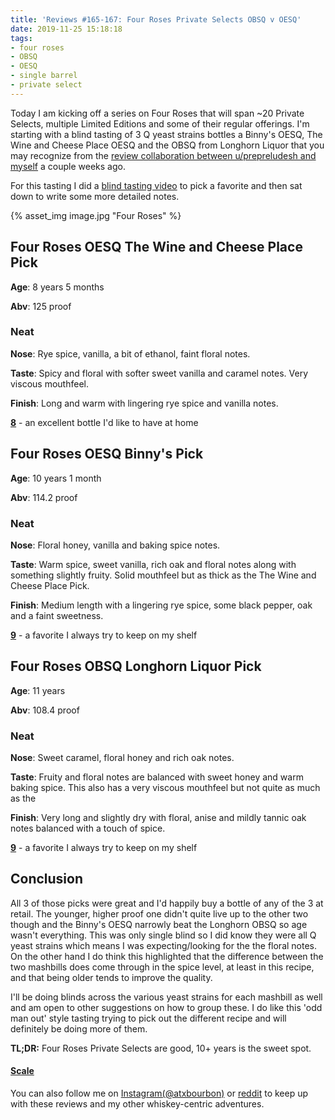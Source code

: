 ```yaml
---
title: 'Reviews #165-167: Four Roses Private Selects OBSQ v OESQ'
date: 2019-11-25 15:18:18
tags:
- four roses
- OBSQ
- OESQ
- single barrel
- private select
---
```


Today I am kicking off a series on Four Roses that will span ~20 Private Selects, multiple Limited Editions and some of their regular offerings. I'm starting with a blind tasting of 3 Q yeast strains bottles a Binny's OESQ, The Wine and Cheese Place OESQ and the OBSQ from Longhorn Liquor that you may recognize from the [review collaboration between u/prepreludesh and myself](https://www.reddit.com/r/bourbon/comments/dwdwuy/a_joint_collaboration_review_four_roses_private/) a couple weeks ago. 

For this tasting I did a [blind tasting video](https://www.instagram.com/tv/B5TZM-QHUbn/?utm_source=ig_web_copy_link) to pick a favorite and then sat down to write some more detailed notes.

{% asset_img image.jpg "Four Roses" %}

## Four Roses OESQ The Wine and Cheese Place Pick
**Age**: 8 years 5 months

**Abv**: 125 proof

### Neat
**Nose**: Rye spice, vanilla, a bit of ethanol, faint floral notes.

**Taste**: Spicy and floral with softer sweet vanilla and caramel notes. Very viscous mouthfeel.

**Finish**: Long and warm with lingering rye spice and vanilla notes.

[**8**](https://atxbourbon.com/tags/8/) - an excellent bottle I'd like to have at home

## Four Roses OESQ Binny's Pick
**Age**: 10 years 1 month

**Abv**: 114.2 proof

### Neat
**Nose**: Floral honey, vanilla and baking spice notes.

**Taste**: Warm spice, sweet vanilla, rich oak and floral notes along with something slightly fruity. Solid mouthfeel but as thick as the The Wine and Cheese Place Pick.

**Finish**: Medium length with a lingering rye spice, some black pepper, oak and a faint sweetness.

[**9**](https://atxbourbon.com/tags/9/) - a favorite I always try to keep on my shelf

## Four Roses OBSQ Longhorn Liquor Pick
**Age**: 11 years

**Abv**: 108.4 proof

### Neat
**Nose**: Sweet caramel, floral honey and rich oak notes.

**Taste**: Fruity and floral notes are balanced with sweet honey and warm baking spice. This also has a very viscous mouthfeel but not quite as much as the 

**Finish**: Very long and slightly dry with floral, anise and mildly tannic oak notes balanced with a touch of spice.

[**9**](https://atxbourbon.com/tags/9/) - a favorite I always try to keep on my shelf

## Conclusion

All 3 of those picks were great and I'd happily buy a bottle of any of the 3 at retail. The younger, higher proof one didn't quite live up to the other two though and the Binny's OESQ narrowly beat the Longhorn OBSQ so age wasn't everything. This was only single blind so I did know they were all Q yeast strains which means I was expecting/looking for the the floral notes. On the other hand I do think this highlighted that the difference between the two mashbills does come through in the spice level, at least in this recipe, and that being older tends to improve the quality. 

I'll be doing blinds across the various yeast strains for each mashbill as well and am open to other suggestions on how to group these. I do like this 'odd man out' style tasting trying to pick out the different recipe and will definitely be doing more of them.

**TL;DR:** Four Roses Private Selects are good, 10+ years is the sweet spot.

#### [Scale](http://atxbourbon.com/Scale/)

You can also follow me on [Instagram(@atxbourbon)](https://www.instagram.com/atxbourbon/) or [reddit](https://www.reddit.com/r/atxbourbon/) to keep up with these reviews and my other whiskey-centric adventures.

